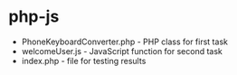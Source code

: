 # php-js

- PhoneKeyboardConverter.php - PHP class for first task
- welcomeUser.js - JavaScript function for second task
- index.php - file for testing results
